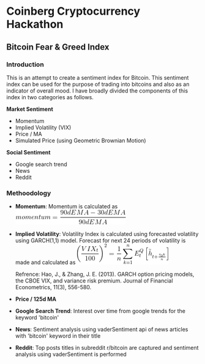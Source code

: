 # Coinberg Cryptocurrency Hackathon

## Bitcoin Fear & Greed Index


### Introduction

This is an attempt to create a sentiment index for Bitcoin. This sentiment index can be used for the purpose of trading into bitcoins and also as an indicator of overall mood. I have broadly divided the components of this index in two categories as follows.

**Market Sentiment**
 - Momentum
 - Implied Volatility (VIX)
 - Price / MA
 - Simulated Price (using Geometric Brownian Motion)
 
**Social Sentiment**
 - Google search trend
 - News
 - Reddit

### Methoodology

- **Momentum**: Momentum is calculated as <img src='images/momentum.gif'>


- **Implied Volatility**: Volatility Index is calculated using forecasted volatility using GARCH(1,1) model. Forecast for next 24 periods of volatility is made and calculated as <img src='images/vix.gif'>

  Refrence: Hao, J., & Zhang, J. E. (2013). GARCH option pricing models, the CBOE VIX, and variance risk premium. Journal of Financial Econometrics, 11(3), 556-580.


- **Price / 125d MA**


- **Google Search Trend**: Interest over time from google trends for the keyword 'bitcoin'


- **News**: Sentiment analysis using vaderSentiment api of news articles with 'bitcoin' keyword in their title


- **Reddit**: Top posts titles in subreddit r/bitcoin are captured and sentiment analysis using vaderSentiment is performed

